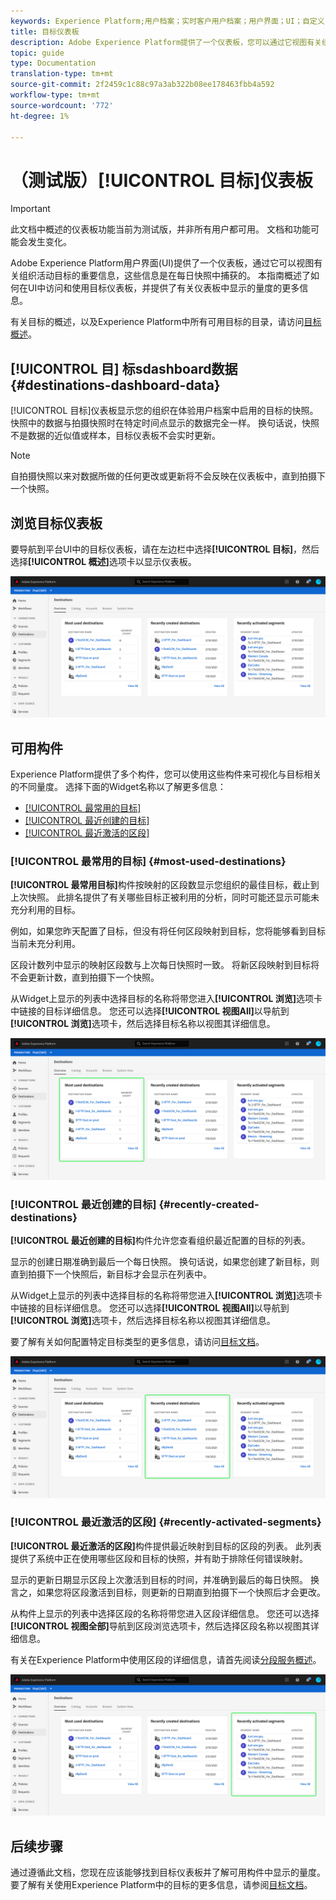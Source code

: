 ```yaml
---
keywords: Experience Platform;用户档案；实时客户用户档案；用户界面；UI；自定义；用户档案仪表板;仪表板
title: 目标仪表板
description: Adobe Experience Platform提供了一个仪表板，您可以通过它视图有关组织活动目标的重要信息。
topic: guide
type: Documentation
translation-type: tm+mt
source-git-commit: 2f2459c1c88c97a3ab322b08ee178463fbb4a592
workflow-type: tm+mt
source-wordcount: '772'
ht-degree: 1%

---
```



# （测试版）[!UICONTROL 目标]仪表板

>[!IMPORTANT]
>
>此文档中概述的仪表板功能当前为测试版，并非所有用户都可用。 文档和功能可能会发生变化。

Adobe Experience Platform用户界面(UI)提供了一个仪表板，通过它可以视图有关组织活动目标的重要信息，这些信息是在每日快照中捕获的。 本指南概述了如何在UI中访问和使用目标仪表板，并提供了有关仪表板中显示的量度的更多信息。

有关目标的概述，以及Experience Platform中所有可用目标的目录，请访问[目标概述](../../destinations/home.md)。

## [!UICONTROL 目] 标sdashboard数据  {#destinations-dashboard-data}

[!UICONTROL 目标]仪表板显示您的组织在体验用户档案中启用的目标的快照。 快照中的数据与拍摄快照时在特定时间点显示的数据完全一样。 换句话说，快照不是数据的近似值或样本，目标仪表板不会实时更新。

>[!NOTE]
>
>自拍摄快照以来对数据所做的任何更改或更新将不会反映在仪表板中，直到拍摄下一个快照。

## 浏览目标仪表板

要导航到平台UI中的目标仪表板，请在左边栏中选择&#x200B;**[!UICONTROL 目标]**，然后选择&#x200B;**[!UICONTROL 概述]**&#x200B;选项卡以显示仪表板。

![](../images/destinations/dashboard-overview.png)

## 可用构件

Experience Platform提供了多个构件，您可以使用这些构件来可视化与目标相关的不同量度。 选择下面的Widget名称以了解更多信息：

* [[!UICONTROL 最常用的目标]](#most-used-destinations)
* [[!UICONTROL 最近创建的目标]](#recently-created-destinations)
* [[!UICONTROL 最近激活的区段]](#recently-activated-segments)

### [!UICONTROL 最常用的目标] {#most-used-destinations}

**[!UICONTROL 最常用目标]**&#x200B;构件按映射的区段数显示您组织的最佳目标，截止到上次快照。 此排名提供了有关哪些目标正被利用的分析，同时可能还显示可能未充分利用的目标。

例如，如果您昨天配置了目标，但没有将任何区段映射到目标，您将能够看到目标当前未充分利用。

区段计数列中显示的映射区段数与上次每日快照时一致。 将新区段映射到目标将不会更新计数，直到拍摄下一个快照。

从Widget上显示的列表中选择目标的名称将带您进入&#x200B;**[!UICONTROL 浏览]**&#x200B;选项卡中链接的目标详细信息。 您还可以选择&#x200B;**[!UICONTROL 视图All]**&#x200B;以导航到&#x200B;**[!UICONTROL 浏览]**&#x200B;选项卡，然后选择目标名称以视图其详细信息。

![](../images/destinations/most-used-destinations.png)

### [!UICONTROL 最近创建的目标] {#recently-created-destinations}

**[!UICONTROL 最近创建的目标]**&#x200B;构件允许您查看组织最近配置的目标的列表。

显示的创建日期准确到最后一个每日快照。 换句话说，如果您创建了新目标，则直到拍摄下一个快照后，新目标才会显示在列表中。

从Widget上显示的列表中选择目标的名称将带您进入&#x200B;**[!UICONTROL 浏览]**&#x200B;选项卡中链接的目标详细信息。 您还可以选择&#x200B;**[!UICONTROL 视图All]**&#x200B;以导航到&#x200B;**[!UICONTROL 浏览]**&#x200B;选项卡，然后选择目标名称以视图其详细信息。

要了解有关如何配置特定目标类型的更多信息，请访问[目标文档](../../destinations/home.md)。

![](../images/destinations/recently-created-destinations.png)

### [!UICONTROL 最近激活的区段] {#recently-activated-segments}

**[!UICONTROL 最近激活的区段]**&#x200B;构件提供最近映射到目标的区段的列表。 此列表提供了系统中正在使用哪些区段和目标的快照，并有助于排除任何错误映射。

显示的更新日期显示区段上次激活到目标的时间，并准确到最后的每日快照。 换言之，如果您将区段激活到目标，则更新的日期直到拍摄下一个快照后才会更改。

从构件上显示的列表中选择区段的名称将带您进入区段详细信息。 您还可以选择&#x200B;**[!UICONTROL 视图全部]**&#x200B;导航到区段浏览选项卡，然后选择区段名称以视图其详细信息。

有关在Experience Platform中使用区段的详细信息，请首先阅读[分段服务概述](../../segmentation/home.md)。

![](../images/destinations/recently-activated-segments.png)

## 后续步骤

通过遵循此文档，您现在应该能够找到目标仪表板并了解可用构件中显示的量度。 要了解有关使用Experience Platform中的目标的更多信息，请参阅[目标文档](../../destinations/home.md)。